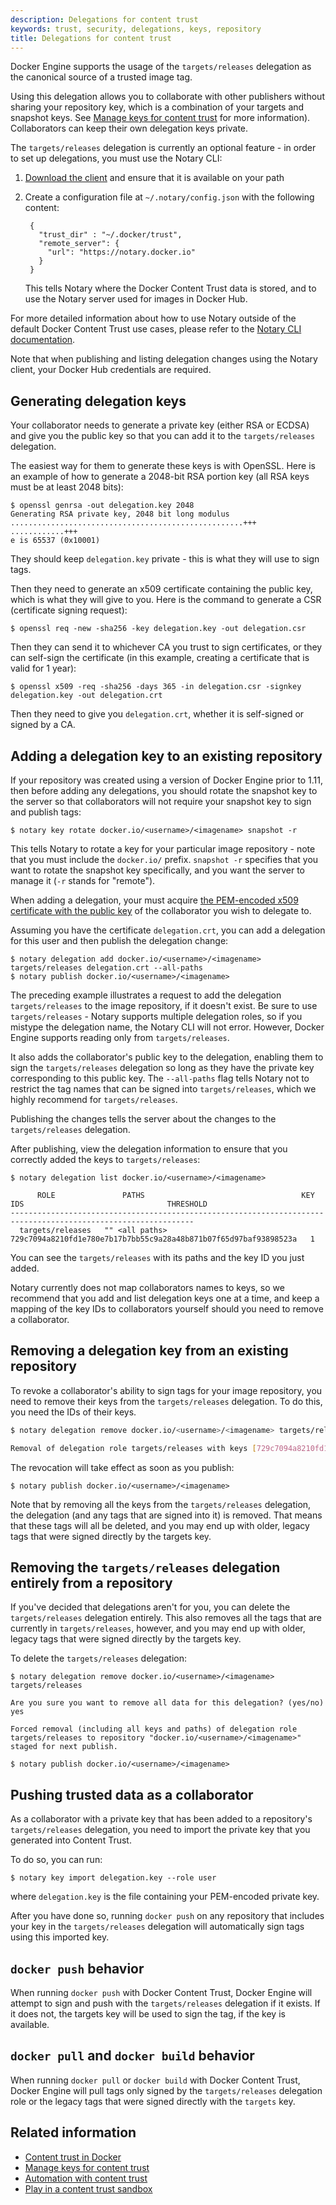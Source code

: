 ```yaml
---
description: Delegations for content trust
keywords: trust, security, delegations, keys, repository
title: Delegations for content trust
---
```

Docker Engine supports the usage of the `targets/releases` delegation as the canonical source of a trusted image tag.

Using this delegation allows you to collaborate with other publishers without sharing your repository key, which is a combination of your targets and snapshot keys. See [Manage keys for content trust](trust_key_mng.md) for more information). Collaborators can keep their own delegation keys private.

The `targets/releases` delegation is currently an optional feature - in order to set up delegations, you must use the Notary CLI:

1. [Download the client](https://github.com/docker/notary/releases) and ensure that it is available on your path

2. Create a configuration file at `~/.notary/config.json` with the following content:
    
        {
          "trust_dir" : "~/.docker/trust",
          "remote_server": {
            "url": "https://notary.docker.io"
          }
        }
        
    
    This tells Notary where the Docker Content Trust data is stored, and to use the Notary server used for images in Docker Hub.

For more detailed information about how to use Notary outside of the default Docker Content Trust use cases, please refer to the [Notary CLI documentation](/notary/getting_started.md).

Note that when publishing and listing delegation changes using the Notary client, your Docker Hub credentials are required.

## Generating delegation keys

Your collaborator needs to generate a private key (either RSA or ECDSA) and give you the public key so that you can add it to the `targets/releases` delegation.

The easiest way for them to generate these keys is with OpenSSL. Here is an example of how to generate a 2048-bit RSA portion key (all RSA keys must be at least 2048 bits):

    $ openssl genrsa -out delegation.key 2048
    Generating RSA private key, 2048 bit long modulus
    ....................................................+++
    ............+++
    e is 65537 (0x10001)
    
    

They should keep `delegation.key` private - this is what they will use to sign tags.

Then they need to generate an x509 certificate containing the public key, which is what they will give to you. Here is the command to generate a CSR (certificate signing request):

    $ openssl req -new -sha256 -key delegation.key -out delegation.csr
    

Then they can send it to whichever CA you trust to sign certificates, or they can self-sign the certificate (in this example, creating a certificate that is valid for 1 year):

    $ openssl x509 -req -sha256 -days 365 -in delegation.csr -signkey delegation.key -out delegation.crt
    

Then they need to give you `delegation.crt`, whether it is self-signed or signed by a CA.

## Adding a delegation key to an existing repository

If your repository was created using a version of Docker Engine prior to 1.11, then before adding any delegations, you should rotate the snapshot key to the server so that collaborators will not require your snapshot key to sign and publish tags:

    $ notary key rotate docker.io/<username>/<imagename> snapshot -r
    

This tells Notary to rotate a key for your particular image repository - note that you must include the `docker.io/` prefix. `snapshot -r` specifies that you want to rotate the snapshot key specifically, and you want the server to manage it (`-r` stands for "remote").

When adding a delegation, your must acquire [the PEM-encoded x509 certificate with the public key](#generating-delegation-keys) of the collaborator you wish to delegate to.

Assuming you have the certificate `delegation.crt`, you can add a delegation for this user and then publish the delegation change:

    $ notary delegation add docker.io/<username>/<imagename> targets/releases delegation.crt --all-paths
    $ notary publish docker.io/<username>/<imagename>
    

The preceding example illustrates a request to add the delegation `targets/releases` to the image repository, if it doesn't exist. Be sure to use `targets/releases` - Notary supports multiple delegation roles, so if you mistype the delegation name, the Notary CLI will not error. However, Docker Engine supports reading only from `targets/releases`.

It also adds the collaborator's public key to the delegation, enabling them to sign the `targets/releases` delegation so long as they have the private key corresponding to this public key. The `--all-paths` flag tells Notary not to restrict the tag names that can be signed into `targets/releases`, which we highly recommend for `targets/releases`.

Publishing the changes tells the server about the changes to the `targets/releases` delegation.

After publishing, view the delegation information to ensure that you correctly added the keys to `targets/releases`:

    $ notary delegation list docker.io/<username>/<imagename>
    
          ROLE               PATHS                                   KEY IDS                                THRESHOLD
    ---------------------------------------------------------------------------------------------------------------
      targets/releases   "" <all paths>  729c7094a8210fd1e780e7b17b7bb55c9a28a48b871b07f65d97baf93898523a   1
    

You can see the `targets/releases` with its paths and the key ID you just added.

Notary currently does not map collaborators names to keys, so we recommend that you add and list delegation keys one at a time, and keep a mapping of the key IDs to collaborators yourself should you need to remove a collaborator.

## Removing a delegation key from an existing repository

To revoke a collaborator's ability to sign tags for your image repository, you need to remove their keys from the `targets/releases` delegation. To do this, you need the IDs of their keys.

```bash
$ notary delegation remove docker.io/<username>/<imagename> targets/releases 729c7094a8210fd1e780e7b17b7bb55c9a28a48b871b07f65d97baf93898523a

Removal of delegation role targets/releases with keys [729c7094a8210fd1e780e7b17b7bb55c9a28a48b871b07f65d97baf93898523a], to repository "docker.io/<username>/<imagename>" staged for next publish.
```

The revocation will take effect as soon as you publish:

    $ notary publish docker.io/<username>/<imagename>
    

Note that by removing all the keys from the `targets/releases` delegation, the delegation (and any tags that are signed into it) is removed. That means that these tags will all be deleted, and you may end up with older, legacy tags that were signed directly by the targets key.

## Removing the `targets/releases` delegation entirely from a repository

If you've decided that delegations aren't for you, you can delete the `targets/releases` delegation entirely. This also removes all the tags that are currently in `targets/releases`, however, and you may end up with older, legacy tags that were signed directly by the targets key.

To delete the `targets/releases` delegation:

    $ notary delegation remove docker.io/<username>/<imagename> targets/releases
    
    Are you sure you want to remove all data for this delegation? (yes/no)
    yes
    
    Forced removal (including all keys and paths) of delegation role targets/releases to repository "docker.io/<username>/<imagename>" staged for next publish.
    
    $ notary publish docker.io/<username>/<imagename>
    

## Pushing trusted data as a collaborator

As a collaborator with a private key that has been added to a repository's `targets/releases` delegation, you need to import the private key that you generated into Content Trust.

To do so, you can run:

    $ notary key import delegation.key --role user
    

where `delegation.key` is the file containing your PEM-encoded private key.

After you have done so, running `docker push` on any repository that includes your key in the `targets/releases` delegation will automatically sign tags using this imported key.

## `docker push` behavior

When running `docker push` with Docker Content Trust, Docker Engine will attempt to sign and push with the `targets/releases` delegation if it exists. If it does not, the targets key will be used to sign the tag, if the key is available.

## `docker pull` and `docker build` behavior

When running `docker pull` or `docker build` with Docker Content Trust, Docker Engine will pull tags only signed by the `targets/releases` delegation role or the legacy tags that were signed directly with the `targets` key.

## Related information

* [Content trust in Docker](content_trust.md)
* [Manage keys for content trust](trust_key_mng.md)
* [Automation with content trust](trust_automation.md)
* [Play in a content trust sandbox](trust_sandbox.md)